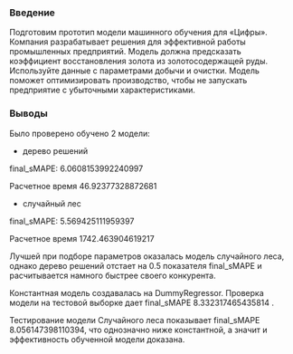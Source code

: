 ### Введение
Подготовим прототип модели машинного обучения для «Цифры». Компания разрабатывает решения для эффективной работы промышленных предприятий.
Модель должна предсказать коэффициент восстановления золота из золотосодержащей руды. Используйте данные с параметрами добычи и очистки. 
Модель поможет оптимизировать производство, чтобы не запускать предприятие с убыточными характеристиками.

### Выводы
Было проверено обучено 2 модели: 

- дерево решений 

final_sMAPE: 6.0608153992240997

Расчетное время 46.92377328872681

- случайный лес

final_sMAPE: 5.569425111959397 

Расчетное время  1742.463904619217


Лучшей при подборе параметров оказалась модель случайного леса, однако дерево решений отстает на 0.5 показателя final_sMAPE и расчитывается намного быстрее своего конкурента.

Константная модель создавалась на DummyRegressor. Проверка модели на тестовой выборке дает final_sMAPE 8.332317465435814 .

Тестирование модели Случайного леса показывает final_sMAPE 8.056147398110394, что однозначно ниже константной, а значит и  эффективность обученной модели доказана.

